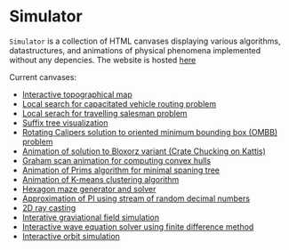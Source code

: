 # Simulator
`Simulator` is a collection of HTML canvases displaying various algorithms, datastructures, and animations of physical phenomena implemented without any depencies.
The website is hosted [here](https://multitalentloes.github.io/Simulator/src/index.html)

Current canvases:
 - [Interactive topographical map](https://multitalentloes.github.io/Simulator/src/topographicalmap/topographicalmap.html)
 - [Local search for capacitated vehicle routing problem](https://multitalentloes.github.io/Simulator/src/CVRP/CVRP.html)
 - [Local serach for travelling salesman problem](https://multitalentloes.github.io/Simulator/src/travelling_salesman/travelling_salesman.html)
 - [Suffix tree visualization](https://multitalentloes.github.io/Simulator/src/suffixtree/suffixtree.html)
 - [Rotating Calipers solution to oriented minimum bounding box (OMBB) problem](https://multitalentloes.github.io/Simulator/src/rotatingcalipers/rotatingcalipers.html)
 - [Animation of solution to Bloxorz variant (Crate Chucking on Kattis)](https://multitalentloes.github.io/Simulator/src/bloxorzsolver/bloxorzsolver.html)
 - [Graham scan animation for computing convex hulls](https://multitalentloes.github.io/Simulator/src/convexhull/convexhull.html)
 - [Animation of Prims algorithm for minimal spaning tree](https://multitalentloes.github.io/Simulator/src/MST/MST.html)
 - [Animation of K-means clustering algorithm](https://multitalentloes.github.io/Simulator/src/clustering/clustering.html)
 - [Hexagon maze generator and solver](https://multitalentloes.github.io/Simulator/src/hexagonallabyrinth/hexagonallabyritnh.html)
 - [Approximation of PI using stream of random decimal numbers](https://multitalentloes.github.io/Simulator/src/PI/PI.html)
 - [2D ray casting](https://multitalentloes.github.io/Simulator/src/lightsource/lightsource.html)
 - [Interative graviational field simulation](https://multitalentloes.github.io/Simulator/src/gravityvectorfield/gravityvectorfield.html)
 - [Interactive wave equation solver using finite difference method](https://multitalentloes.github.io/Simulator/src/waveequation/waveequation.html)
 - [Interactive orbit simulation](https://multitalentloes.github.io/Simulator/src/orbit/orbit.html)
